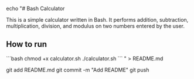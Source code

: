 echo "# Bash Calculator

This is a simple calculator written in Bash. It performs addition, subtraction, multiplication, division, and modulus on two numbers entered by the user.

## How to run

\`\`\`bash
chmod +x calculator.sh
./calculator.sh
\`\`\`
" > README.md

git add README.md
git commit -m "Add README"
git push
